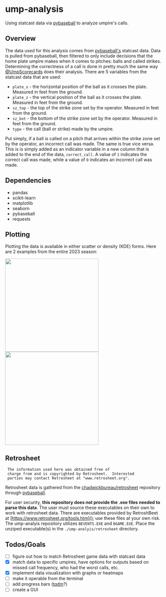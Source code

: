 # ump-analysis
Using statcast data via [pybaseball](https://github.com/jldbc/pybaseball) to analyze umpire's calls.
 
## Overview
The data used for this analysis comes from [pybaseball's](https://github.com/jldbc/pybaseball) statcast data. Data is pulled from pybaseball, then filtered to only include decisions that the home plate umpire makes when it comes to pitches: balls and called strikes. Determining the correctness of a call is done in pretty much the same way [@UmpScorecards](https://umpscorecards.com/home/) does their analysis. There are 5 variables from the statcast data that are used:
* `plate_x` - the horizontal position of the ball as it crosses the plate. Measured in feet from the ground.
* `plate_z` - the vertical position of the ball as it crosses the plate. Measured in feet from the ground.
* `sz_top` - the top of the strike zone set by the operator. Measured in feet from the ground.
* `sz_bot` - the bottom of the strike zone set by the operator. Measured in feet from the ground.
* `type` - the call (ball or strike) made by the umpire.
 
Put simply, if a ball is called on a pitch that arrives within the strike zone set by the operator, an incorrect call was made. The same is true vice versa. This is is simply added as an indicator variable in a new column that is added to the end of the data, `correct_call`. A value of `1` indicates the correct call was made, while a value of `0` indicates an incorrect call was made.

## Dependencies
* pandas
* scikit-learn
* matplotlib
* seaborn
* pybaseball
* requests

## Plotting
Plotting the data is available in either scatter or density (KDE) forms. Here are 2 examples from the entire 2023 season:

<img src="https://grantdanielson.com/ump-analyis/2023_scatterplot.png" width="300" height="300">
<img src="https://grantdanielson.com/ump-analyis/2023_kdeplot.png" width="300" height="300">

## Retrosheet
     The information used here was obtained free of
     charge from and is copyrighted by Retrosheet.  Interested
     parties may contact Retrosheet at "www.retrosheet.org".
Retrosheet data is gathered from the [chadwickbureau/retrosheet](https://github.com/chadwickbureau/retrosheet) repository through [pybaseball](https://github.com/jldbc/pybaseball).

For user security, **this repository does not provide the .exe files needed to parse this data**. The user must source these executables on their own to work with retrosheet data. There are executables provided by RetroshBeet at [https://www.retrosheet.org/tools.htm](); use these files at your own risk. The ump-analyis repository utilizes `BEVENTS.EXE` and `BGAME.EXE`. Place the unziped executable(s) in the `./ump-analyis/retrosheet` directory.

## Todos/Goals
 - [ ] figure out how to match Retrosheet game data with statcast data
 - [x] match data to specific umpires, have options for outputs based on missed call frequency, who had the worst calls, etc.
 - [x] implement data visualization with graphs or heatmaps
 - [ ] make it operable from the terminal
 - [ ] add progress bars ([tqdm](https://github.com/tqdm/tqdm)?)
 - [ ] create a GUI